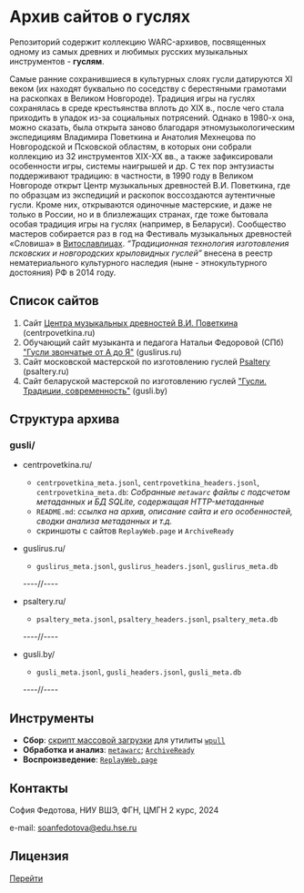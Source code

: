 # Архив сайтов о гуслях

Репозиторий содержит коллекцию WARC-архивов, посвященных одному из самых древних и любимых русских музыкальных инструментов - **гуслям**. 

Самые ранние сохранившиеся в культурных слоях гусли датируются XI веком (их находят буквально по соседству с берестяными грамотами на раскопках в Великом Новгороде). Традиция игры на гуслях сохранялась в среде крестьянства вплоть до XIX в., после чего стала приходить в упадок из-за социальных потрясений. Однако в 1980-х она, можно сказать, была открыта заново благодаря этномузыкологическим экспедициям Владимира Поветкина и Анатолия Мехнецова по Новгородской и Псковской областям, в которых они собрали коллекцию из 32 инструментов XIX-XX вв., а также зафиксировали особенности игры, системы наигрышей и др. С тех пор энтузиасты поддерживают традицию: в частности, в 1990 году в Великом Новгороде открыт Центр музыкальных древностей В.И. Поветкина, где по образцам из экспедиций и раскопок воссоздаются аутентичные гусли. Кроме них, открываются одиночные мастерские, и даже не только в России, но и в близлежащих странах, где тоже бытовала особая традиция игры на гуслях (например, в Беларуси). Сообщество мастеров собирается раз в год на Фестиваль музыкальных древностей «Словиша» в [Витославлицах](https://www.google.com/url?q=https://ru.wikipedia.org/wiki/%25D0%2592%25D0%25B8%25D1%2582%25D0%25BE%25D1%2581%25D0%25BB%25D0%25B0%25D0%25B2%25D0%25BB%25D0%25B8%25D1%2586%25D1%258B&sa=D&source=docs&ust=1734276290024668&usg=AOvVaw3Mio1dT_MPcuMsj1D_LALz). *“Традиционная технология изготовления псковских и новгородских крыловидных гуслей”* внесена в реестр нематериального культурного наследия (ныне - этнокультурного достояния) РФ в 2014 году.

## Список сайтов

1) Сайт [Центра музыкальных древностей В.И. Поветкина](http://centrpovetkina.ru/) (centrpovetkina.ru)
2) Обучающий сайт музыканта и педагога Натальи Федоровой (СПб) ["Гусли звончатые от А до Я"](https://guslirus.ru/) (guslirus.ru)
3) Сайт московской мастерской по изготовлению гуслей [Psaltery](http://psaltery.ru/) (psaltery.ru)
4) Сайт беларуской мастерской по изготовлению гуслей ["Гусли. Традиции, современность"](https://gusli.by/) (gusli.by)

## Структура архива

### gusli/
- centrpovetkina.ru/
  * `centrpovetkina_meta.jsonl`, `centrpovetkina_headers.jsonl`, `centrpovetkina_meta.db`: *Собранные `metawarc` файлы с подсчетом метаданных и БД SQLite, содержащая HTTP-метаданные* 
  * `README.md`: *ссылка на архив, описание сайта и его особенностей, сводки анализа метаданных и т.д.*
  * скриншоты с сайтов `ReplayWeb.page` и `ArchiveReady`
- guslirus.ru/
  * `guslirus_meta.jsonl`, `guslirus_headers.jsonl`, `guslirus_meta.db`
    
  ----//----
- psaltery.ru/
  * `psaltery_meta.jsonl`, `psaltery_headers.jsonl`, `psaltery_meta.db`
    
  ----//----
- gusli.by/
  * `gusli_meta.jsonl`, `gusli_headers.jsonl`, `gusli_meta.db`
    
  ----//----

## Инструменты
- **Сбор**: [скрипт массовой загрузки](https://drive.google.com/drive/folders/1bNj359SbAydGt9xLOkIP_OKcjd3H4e3q) для утилиты [`wpull`](https://wpull.readthedocs.io/en/master/)
- **Обработка и анализ**: [`metawarc`](https://github.com/datacoon/metawarc); [`ArchiveReady`](https://archiveready.com/)
- **Воспроизведение**: [`ReplayWeb.page`](https://replayweb.page/)

## Контакты
София Федотова, НИУ ВШЭ, ФГН, ЦМГН 2 курс, 2024

e-mail: soanfedotova@edu.hse.ru

## Лицензия
[Перейти](https://github.com/sofiiafedotova/gusli-arch/tree/main?tab=CC0-1.0-1-ov-file)
